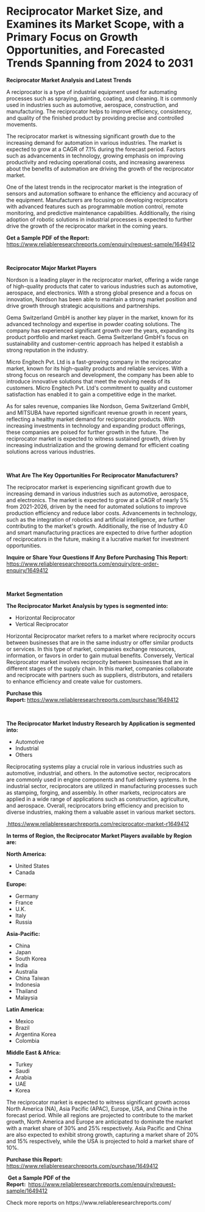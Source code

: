 <p><h1>Reciprocator Market Size, and Examines its Market Scope, with a Primary Focus on Growth Opportunities, and Forecasted Trends Spanning from 2024 to 2031</h1></p><p><strong>Reciprocator Market Analysis and Latest Trends</strong></p>
<p><p>A reciprocator is a type of industrial equipment used for automating processes such as spraying, painting, coating, and cleaning. It is commonly used in industries such as automotive, aerospace, construction, and manufacturing. The reciprocator helps to improve efficiency, consistency, and quality of the finished product by providing precise and controlled movements.</p><p>The reciprocator market is witnessing significant growth due to the increasing demand for automation in various industries. The market is expected to grow at a CAGR of 7.1% during the forecast period. Factors such as advancements in technology, growing emphasis on improving productivity and reducing operational costs, and increasing awareness about the benefits of automation are driving the growth of the reciprocator market.</p><p>One of the latest trends in the reciprocator market is the integration of sensors and automation software to enhance the efficiency and accuracy of the equipment. Manufacturers are focusing on developing reciprocators with advanced features such as programmable motion control, remote monitoring, and predictive maintenance capabilities. Additionally, the rising adoption of robotic solutions in industrial processes is expected to further drive the growth of the reciprocator market in the coming years.</p></p>
<p><strong>Get a Sample PDF of the Report:&nbsp;</strong> <a href="https://www.reliableresearchreports.com/enquiry/request-sample/1649412">https://www.reliableresearchreports.com/enquiry/request-sample/1649412</a></p>
<p>&nbsp;</p>
<p><strong>Reciprocator Major Market Players</strong></p>
<p><p>Nordson is a leading player in the reciprocator market, offering a wide range of high-quality products that cater to various industries such as automotive, aerospace, and electronics. With a strong global presence and a focus on innovation, Nordson has been able to maintain a strong market position and drive growth through strategic acquisitions and partnerships.</p><p>Gema Switzerland GmbH is another key player in the market, known for its advanced technology and expertise in powder coating solutions. The company has experienced significant growth over the years, expanding its product portfolio and market reach. Gema Switzerland GmbH's focus on sustainability and customer-centric approach has helped it establish a strong reputation in the industry.</p><p>Micro Engitech Pvt. Ltd is a fast-growing company in the reciprocator market, known for its high-quality products and reliable services. With a strong focus on research and development, the company has been able to introduce innovative solutions that meet the evolving needs of its customers. Micro Engitech Pvt. Ltd's commitment to quality and customer satisfaction has enabled it to gain a competitive edge in the market.</p><p>As for sales revenue, companies like Nordson, Gema Switzerland GmbH, and MITSUBA have reported significant revenue growth in recent years, reflecting a healthy market demand for reciprocator products. With increasing investments in technology and expanding product offerings, these companies are poised for further growth in the future. The reciprocator market is expected to witness sustained growth, driven by increasing industrialization and the growing demand for efficient coating solutions across various industries.</p></p>
<p>&nbsp;</p>
<p><strong>What Are The Key Opportunities For Reciprocator Manufacturers?</strong></p>
<p><p>The reciprocator market is experiencing significant growth due to increasing demand in various industries such as automotive, aerospace, and electronics. The market is expected to grow at a CAGR of nearly 5% from 2021-2026, driven by the need for automated solutions to improve production efficiency and reduce labor costs. Advancements in technology, such as the integration of robotics and artificial intelligence, are further contributing to the market's growth. Additionally, the rise of Industry 4.0 and smart manufacturing practices are expected to drive further adoption of reciprocators in the future, making it a lucrative market for investment opportunities.</p></p>
<p><strong>Inquire or Share Your Questions If Any Before Purchasing This Report:</strong> <a href="https://www.reliableresearchreports.com/enquiry/pre-order-enquiry/1649412">https://www.reliableresearchreports.com/enquiry/pre-order-enquiry/1649412</a></p>
<p>&nbsp;</p>
<p><strong>Market Segmentation</strong></p>
<p><strong>The Reciprocator Market Analysis by types is segmented into:</strong></p>
<p><ul><li>Horizontal Reciprocator</li><li>Vertical Reciprocator</li></ul></p>
<p><p>Horizontal Reciprocator market refers to a market where reciprocity occurs between businesses that are in the same industry or offer similar products or services. In this type of market, companies exchange resources, information, or favors in order to gain mutual benefits. Conversely, Vertical Reciprocator market involves reciprocity between businesses that are in different stages of the supply chain. In this market, companies collaborate and reciprocate with partners such as suppliers, distributors, and retailers to enhance efficiency and create value for customers.</p></p>
<p><strong>Purchase this Report:&nbsp;</strong><a href="https://www.reliableresearchreports.com/purchase/1649412">https://www.reliableresearchreports.com/purchase/1649412</a></p>
<p>&nbsp;</p>
<p><strong>The Reciprocator Market Industry Research by Application is segmented into:</strong></p>
<p><ul><li>Automotive</li><li>Industrial</li><li>Others</li></ul></p>
<p><p>Reciprocating systems play a crucial role in various industries such as automotive, industrial, and others. In the automotive sector, reciprocators are commonly used in engine components and fuel delivery systems. In the industrial sector, reciprocators are utilized in manufacturing processes such as stamping, forging, and assembly. In other markets, reciprocators are applied in a wide range of applications such as construction, agriculture, and aerospace. Overall, reciprocators bring efficiency and precision to diverse industries, making them a valuable asset in various market sectors.</p></p>
<p><a href="https://www.reliableresearchreports.com/reciprocator-market-r1649412">&nbsp;https://www.reliableresearchreports.com/reciprocator-market-r1649412</a></p>
<p><strong>In terms of Region, the Reciprocator Market Players available by Region are:</strong></p>
<p>
    <p> <strong> North America: </strong>
        <ul>
            <li>United States</li>
            <li>Canada</li>
        </ul>
        </p> 
    <p> <strong> Europe: </strong>
        <ul>
            <li>Germany</li>
            <li>France</li>
            <li>U.K.</li>
            <li>Italy</li>
            <li>Russia</li>
        </ul>
        </p> 
    <p> <strong> Asia-Pacific: </strong>
        <ul>
            <li>China</li>
            <li>Japan</li>
            <li>South Korea</li>
            <li>India</li>
            <li>Australia</li>
            <li>China Taiwan</li>
            <li>Indonesia</li>
            <li>Thailand</li>
            <li>Malaysia</li>
        </ul>
        </p> 
    <p> <strong> Latin America: </strong>
        <ul>
            <li>Mexico</li>
            <li>Brazil</li>
            <li>Argentina Korea</li>
            <li>Colombia</li>
        </ul>
        </p> 
    <p> <strong> Middle East & Africa: </strong>
        <ul>
            <li>Turkey</li>
            <li>Saudi</li>
            <li>Arabia</li>
            <li>UAE</li>
            <li>Korea</li>
        </ul>
    </p>
    </p>
<p><p>The reciprocator market is expected to witness significant growth across North America (NA), Asia Pacific (APAC), Europe, USA, and China in the forecast period. While all regions are projected to contribute to the market growth, North America and Europe are anticipated to dominate the market with a market share of 30% and 25% respectively. Asia Pacific and China are also expected to exhibit strong growth, capturing a market share of 20% and 15% respectively, while the USA is projected to hold a market share of 10%.</p></p>
<p><strong>Purchase this Report: </strong><a href="https://www.reliableresearchreports.com/purchase/1649412">https://www.reliableresearchreports.com/purchase/1649412</a></p>
<p>&nbsp;<strong>Get a Sample PDF of the Report:&nbsp;&nbsp;</strong><a href="https://www.reliableresearchreports.com/enquiry/request-sample/1649412">https://www.reliableresearchreports.com/enquiry/request-sample/1649412</a></p>
<p><strong></strong></p>
<p>Check more reports on https://www.reliableresearchreports.com/</p>